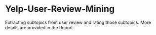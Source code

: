 # Yelp-User-Review-Mining
Extracting subtopics from user review and rating those subtopics. More details are provided in the Report.
